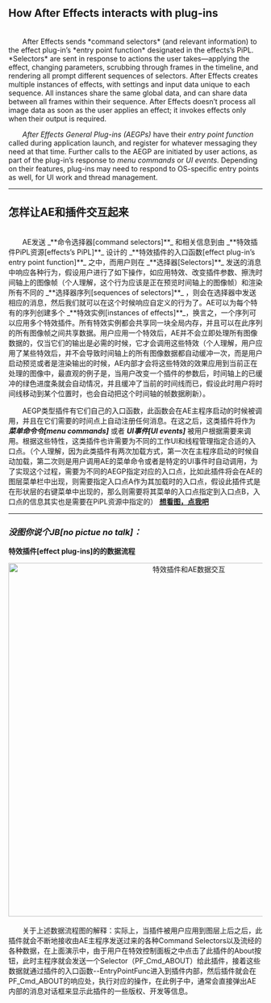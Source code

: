 ## How After Effects interacts with plug-ins

<br>
&#160;&#160;&#160;&#160;&#160;&#160;
After Effects sends *command selectors* (and relevant information) to the effect plug-in’s *entry point function* designated in the effects’s PiPL. *Selectors* are sent in response to actions the user takes—applying the effect, changing parameters, scrubbing through frames in the timeline, and rendering all prompt different sequences of selectors. After Effects creates multiple instances of effects, with settings and input data unique to each sequence. All instances share the same global data, and can share data between all frames within their sequence. After Effects doesn’t process all image data as soon as the user applies an effect; it invokes effects only when their output is required.

&#160;&#160;&#160;&#160;&#160;&#160;
*After Effects General Plug-ins (AEGPs)* have their *entry point function* called during application launch, and register for whatever messaging they need at that time. Further calls to the AEGP are initiated by user actions, as part of the plug-in’s response to *menu commands* or *UI events*. Depending on their features, plug-ins may need to respond to OS-specific entry points as well, for UI work and thread management.

***
## 怎样让AE和插件交互起来

<br>
&#160;&#160;&#160;&#160;&#160;&#160;
AE发送 _**命令选择器[command selectors]**_ 和相关信息到由 _**特效插件PiPL资源[effects’s PiPL]**_ 设计的 _**特效插件的入口函数[effect plug-in’s entry point function]**_ 之中，而用户则在 _**选择器[Selectors]**_ 发送的消息中响应各种行为，假设用户进行了如下操作，如应用特效、改变插件参数、擦洗时间轴上的图像帧（个人理解，这个行为应该是正在预览时间轴上的图像帧）和渲染所有不同的 _**选择器序列[sequences of selectors]**_ ，则会在选择器中发送相应的消息，然后我们就可以在这个时候响应自定义的行为了。AE可以为每个特有的序列创建多个 _**特效实例[instances of effects]**_，换言之，一个序列可以应用多个特效插件。所有特效实例都会共享同一块全局内存，并且可以在此序列的所有图像帧之间共享数据。用户应用一个特效后，AE并不会立即处理所有图像数据的，仅当它们的输出是必需的时候，它才会调用这些特效（个人理解，用户应用了某些特效后，并不会导致时间轴上的所有图像数据都自动缓冲一次，而是用户启动预览或者是渲染输出的时候，AE内部才会将这些特效的效果应用到当前正在处理的图像中，最直观的例子是，当用户改变一个插件的参数后，时间轴上的已缓冲的绿色进度条就会自动情况，并且缓冲了当前的时间线而已，假设此时用户将时间线移动到某个位置时，也会自动把这个时间轴的帧数据刷新）。

&#160;&#160;&#160;&#160;&#160;&#160;
AEGP类型插件有它们自己的入口函数，此函数会在AE主程序启动的时候被调用，并且在它们需要的时间点上自动注册任何消息。在这之后，这类插件将作为 _**菜单命令令[menu commands]**_ 或者 _**UI事件[UI events]**_ 被用户根据需要来调用。根据这些特性，这类插件也许需要为不同的工作UI和线程管理指定合适的入口点。（个人理解，因为此类插件有两次加载方式，第一次在主程序启动的时候自动加载，第二次则是用户调用AE的菜单命令或者是特定的UI事件时自动调用，为了实现这个过程，需要为不同的AEGP指定对应的入口点，比如此插件将会在AE的图层菜单栏中出现，则需要指定入口点A作为其加载时的入口点，假设此插件式是在形状层的右键菜单中出现的，那么则需要将其菜单的入口点指定到入口点B，入口点的信息其实也是需要在PiPL资源中指定的）
<a href="#id_interface" style="font-weight:bold">想看图，点我吧</a>

***
### *没图你说个JB[no pictue no talk]：*
<spin id="id_interface" style="font-weight:bold" text-align=center>特效插件[effect plug-ins]的的数据流程</spin>
<div  align="center">    
<img src="assets/003/004-48da4c34.jpg" width = "700" alt="特效插件和AE数据交互" align=center />
</div>

<br>
&#160;&#160;&#160;&#160;&#160;&#160;
关于上述数据流程图的解释：实际上，当插件被用户应用到图层上后之后，此插件就会不断地接收由AE主程序发送过来的各种Command Selectors以及流经的各种数据，在上面演示中，由于用户在特效控制面板之中点击了此插件的About按钮，此时主程序就会发送一个Selector（PF_Cmd_ABOUT）给此插件，接着这些数据就通过插件的入口函数--EntryPointFunc进入到插件内部，然后插件就会在PF_Cmd_ABOUT的响应处，执行对应的操作，在此例子中，通常会直接弹出AE内部的消息对话框来显示此插件的一些版权、开发等信息。
